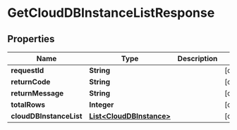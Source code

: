 
# GetCloudDBInstanceListResponse

## Properties
Name | Type | Description | Notes
------------ | ------------- | ------------- | -------------
**requestId** | **String** |  |  [optional]
**returnCode** | **String** |  |  [optional]
**returnMessage** | **String** |  |  [optional]
**totalRows** | **Integer** |  |  [optional]
**cloudDBInstanceList** | [**List&lt;CloudDBInstance&gt;**](CloudDBInstance.md) |  |  [optional]



